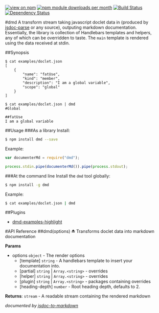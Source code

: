 [![view on npm](http://img.shields.io/npm/v/dmd.svg)](https://www.npmjs.org/package/dmd)
[![npm module downloads per month](http://img.shields.io/npm/dm/dmd.svg)](https://www.npmjs.org/package/dmd)
[![Build Status](https://travis-ci.org/75lb/dmd.svg?branch=master)](https://travis-ci.org/75lb/dmd)
[![Dependency Status](https://david-dm.org/75lb/dmd.svg)](https://david-dm.org/75lb/dmd)

#dmd
A transform stream taking javascript doclet data in (produced by [jsdoc-parse](https://github.com/75lb/jsdoc-parse) or any source), outputing markdown documentation. Essentially, the library is collection of Handlebars templates and helpers, any of which can be overridden to taste. The `main` template is rendered using the data received at stdin. 

##Synopsis
```
$ cat examples/doclet.json
[
    {
        "name": "fatUse",
        "kind": "member",
        "description": "I am a global variable",
        "scope": "global"
    }
]

$ cat examples/doclet.json | dmd
#Global

##fatUse
I am a global variable
```

##Usage
###As a library
Install:
```sh
$ npm install dmd --save
```
Example:
```js
var documenterMd = require("dmd");

process.stdin.pipe(documenterMd()).pipe(process.stdout);
```

###At the command line
Install the `dmd` tool globally: 
```sh
$ npm install -g dmd
```
Example:
```sh
$ cat examples/doclet.json | dmd
```

##Plugins
* [dmd-examples-highlight](https://github.com/75lb/dmd-examples-highlight)
    
#API Reference
<a name="module_dmd"></a>
##dmd(options) ⏏
Transforms doclet data into markdown documentation

**Params**

- options `object` - The render options
  - [template] `string` - A handlebars template to insert your documentation into.
  - [partial] `string` | `Array.<string>` - overrides
  - [helper] `string` | `Array.<string>` - overrides
  - [plugin] `string` | `Array.<string>` - packages containing overrides
  - [heading-depth] `number` - Root heading depth, defaults to 2.

**Returns**: `stream` - A readable stream containing the rendered markdown  


*documented by [jsdoc-to-markdown](https://github.com/75lb/jsdoc-to-markdown)*
